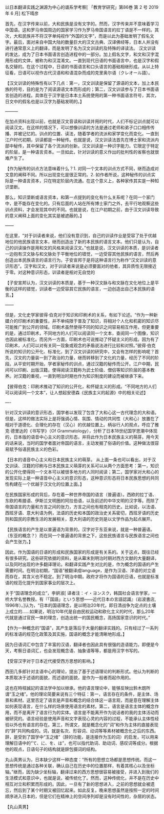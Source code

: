 以日本翻译实践之渊源为中心的谱系学考察[ 「教育学研究」第86巻 第 2 号 2019年 6 月]
松下晴彦


首先，在汉字传来以前，大和民族是没有文字的。然而，汉字传来并不意味着学习中国语。这和罗马帝国周边的国家学习作为罗马帝国语言的拉丁语是不一样的。其次，大和民族并不将汉字单纯视作“外国的文字”，而是以此为基础发明了假名文字。最后，面对来自中国大陆的数量巨大的汉文古典、汉译佛经等，日本人并没有进行通常意义上的翻译，而是发明了名为汉文训读的及特殊的译读法。
汉文训读的发达，成为了日本书面语言创造进程中的一部分。加上假名文字，和文和汉字混用形成的文体，被称为和汉混淆文。一直到现代日语的书面语言中，也是汉字和假名交替的。在这个过程中，日语的书面语言和口头语言的基础相继形成。从以上特征看，日语可以视作古代汉语和和语混杂而成的克里奥尔语（クレオール語）。

【汉文训读的特殊性有以下几点：第一，汉文训读是保留了源语的文本，加上本民族的符号，目的是为了阅读源语文本而形成的；第二，汉文训读参与了日本书面语言创造的进程。具体在于汉字是日本本土系统使用的第一种书面语言符号，其次，日文中的假名也是以汉字为基础发明的。】



———

在加点资料出现以前，也就是汉文音读和训读并用的时代，人们不标记训点就可以阅读汉文。在这样的情况下，可以想像训读的方法是通过老师和弟子口口相传传播、并被记忆的。训点的位置、读法，随着学者的流派和家学变化而变化。一直到江户时代初期，训读都是一种秘传。也就是说，汉文训读法首先在博士家和流派内部中秘传，其中保留了各个流派的创新。汉文训读是一种识字能力。它限定于特定的阶层，是一种语言资本。一旦如此，针对训读的意义作出的批判性的省察也就很难产生了。

【作为秘传的训点方法意味着什么？1. 对同一个文本的训点方式不同，继而造成对文意的阐释不同。所以出现变化是很正常的。2. 如作者所说，这种秘传的训点实际是一种语言资本，只在特定阶层内流通。在这个意义上，各种家传其实是一种知识垄断。

那么，知识垄断或语言资本，和第一点提到的变化有什么关系呢？在同一个家门中，是不能存在变化的。只有后面的人站在所有博士家门之外，去平行地观察这些训点资料，才会发现其中的不同。也就是说，在江户初期之前，由于汉文训读导致的意义阐释上面的变化其实是被遮蔽的。】

——

在这里，“对于训读者来说，他们没有意识到，自己的训读作业是受容了处于优越地位的他民族语言文本，继而创造出了新的本民族的语言文本。他们只是认为，自己的训读操作是用和文的风格来阅读汉文。”也就是说，汉文训读的本质，是训读者一边抱有汉文脉与和文脉处于平衡地位的错觉，一边受容其他民族的语言，然后再创造出本民族语言的语言行为。子安宣邦于是将这种语言行为称作“汉文训读的意识形态”。汉字和汉文，对于训读者来说是必须要面对的他者，其异质性无限接近于零。对这种意识形态，训读者是相对无自觉的

【子安宣邦认为，汉文训读的本质是，基于一种汉文脉与和文脉在文化地位上是平衡的这样的错觉，训读者一边受容其它民族的语言，一边创造出自己本民族的语言。】


——

但是，文化史学家彼得·伯克对于知识和印刷术的关系，有如下论述。“作为一种新媒介的印刷术的重要性，并不单纯限于普及了知识，将相对个人化和机密的知识尽可能推广到公开的领域。印刷术虽然使得不同的知识之间容易相互作用，但更重要的是，通过印刷术，不同地方的人们可以阅读同一个文本，查阅同一个图像，知识也因此被标准化。而另外一方面，印刷术也可说推动了怀疑主义的形成。因为有了印刷术，人们可以对有关同一现象或观念的矛盾说法进行比较和对照。”彼得·伯克所说的知识的公开化、标准化，到了汉文训读的研究中，又会有怎样的影响呢？首先，汉文的力量装一到了政治的力量，继而转移到了文化的力量，经历了不同的阶段。从平安时期开始，学者家秘传的训点，通过汉籍的秘传而公开。江户中期，民间可以印刷、出版汉籍，使得阅读汉籍称为武士阶级、僧侣等知识阶层的基本教养。对汉籍的重视，一直到明治时期也作为知识制度的建设而被继承下来。

【彼得伯克：印刷术推动了知识的公开化，和怀疑主义的形成。“不同地方的人们可以阅读同一个文本”，让人想起安德森《民族主义的起源》中的相关论述】

—-

针对汉文训读的意识形态，国学者以发现了包含了大和心这一古代理念的大和语。但是，这样的做法实际上是将强调心情、氛围、情动的共同性（大和心）放置在了相对于道德化、合理化的存在（汉心）的优越位置上。柄谷行人的观点，呼应了雅克·德里达的《书写学》（Of Grammatology），分析了日本18世纪国学思潮中体现的，日本版的语音中心主义的意识形态，并将此作为日本民族主义的萌芽。用今天的话来说，当时的国学者面对帝国的语言，主动发掘了俗语的价值。这种做法很容易赋予俗语民族主义的色彩。

【日本的语音中心主义和日本民族主义的萌芽。
从上面一条也可以看出，对于汉文训读、汉籍的印刷与日本民族主义萌芽的关系可以从两个方面思考：第一，知识的公开化使得同一个文本可以被很多地方的人同时阅读；第二，国学家对大和心的发现实际上是一种语音中心主义的意识形态，这种意识形态将日本民族思想的共同性构建在一个优越于汉文化的位置上面。】


在民族国家形成的背后，存在着一种世界帝国的语言（普遍语）。西欧的拉丁语、东欧的希腊语、伊斯兰文明圈的阿拉伯语，以及前述的中华文明的汉字等。而除了帝国语言的力量和方言之间的张力，方言之间也有相克的历史。比如说，以法语、西班牙语、意大利语为例，法语的历史和本国的政治史关系密切，西班牙语的历史则和国民的宗教生活的发展相关，意大利语的历史则是以文学作品为起点展开。

【民族语言的产生是以普遍语为背景的。汉字对于东亚来说，就是一种普遍语。（东亚的概念？）而在同一个普遍语的背景之下，这些民族语言与民族语言之间也会产生张力。】


因此，作为国语的日语的形成和民族国家的形成是有关系的。关于这点，既往已经有很多研究。这些研究依据的资料，是从幕末到明治时期对西方文献的大量翻译，以及同时出现的许多翻译理论。和翻译实践产生对比的是，作为概念的国语的产生需要时间。在明治初期，“国语”被翻译成language，是作为汉语、洋语的对立语而存在，其含义也不稳定。到了明治中期，政府才将作为国语的日语，也就是标准语的规范化提升到国家事业的层次上。

关于“国语理念的成立”，李姸淑[ 译者注：イ・ヨンスク，韩国社会语言学家，一桥大学名誉教授。有『「国語」という思想――近代日本の言語認識』（岩波書店, 1996年）。]认为，“日本的国语理念，是以明治20年代，即日清战争为定点的土壤上成立的……如果说，明治10年代是自由民权运动和欧化主义的时代，那么20年代就是通过官民一体的理念，创造出统一的国民概念，高扬国家意识的时代。”

【作为一种概念的“国语”，其产生是落后于大量的翻译实践的。只有经过了一系列的标准语的规范化政策及其实施，国语的概念才能清晰地形成。】

因为日语词汇中包含了丰富的汉语，翻译者也因此具有很强的造语能力。即便是今天，考察日语词汇，也会发现概念语、抽象语等等，都是用汉字书写的。

【受容汉字对于日本近代接受西方思想的影响。】

西田几多郎针对主语中心的理论，提出了基于述语理论的判断形式。他认为判断的本质取决于述语的面貌，而述语的面貌，是作为一般者而起作用的。

这也在時枝誠記的语法学中加以继承。他的语言理论中，能够反映出鈴木朗所谓“玉之绪”。他的理论简要来说有三个特征：第一，语言存在的条件，是主体、场景和素材。这里否定了语言是声音和概念的结合体这一语言观，而是意在理解主体如何表现语言，在什么样的场景使用语言的素材。第二，语言是语言主体的概念作用，而不是离开了语言行为的实体。语言是不能离开作为说话者的我的主体活动而被研究的。语言经验是使用声音和文字表现心灵的内容的过程，不能承认主体性经验以外也有语言的存在。第三，所谓文，就是概念化的“词”和作为主体的直接表现的“辞”共同构成的。词，就是名次、形容词、动词等等素材被概念化之后的东西。辞，是受到了国学中“玉之绪”（辞的功能，是连接作为玉的词）的启发，可以用来理解日语中的“て、に、を、は”，也可以指代助词、助动词、感叹词等成分。根据他的观点，日语句子的结构就是辞包摄词的结构。

丸山真男认为，日本缺少这样一种态度：“所有的思想立场都是思想传统。而这一思想传统是通过各种关联，确认自己在历史中的位置那样，有着其核心以及坐标轴。”继而，因为缺少坐标轴，翻译过来的西方思想很容易被接受，并进入到我们的生活模式和意识中，也就是说，被传统化了。然而，这种传统化，并不是在历史中相互对立和积累而形成的。因此，一旦有了新的思想进入，之前的思想就会被遗忘，然后到了某个时期又被回忆起来。如此反复。晚来思想虽然是按照一定的时间顺序进入日本的，但是它们在精神上的空间序列却是没有时间性的，杂居的状态。

【丸山真男】





